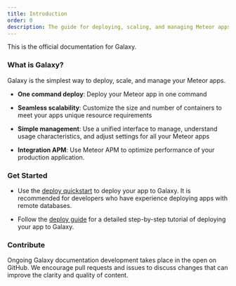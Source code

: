 ```yaml
---
title: Introduction
order: 0
description: The guide for deploying, scaling, and managing Meteor apps on Galaxy
---
```


This is the official documentation for Galaxy.

<h3 id="what-is">What is Galaxy?</h3>

Galaxy is the simplest way to deploy, scale, and manage your Meteor apps.

- **One command deploy**: Deploy your Meteor app in one command

- **Seamless scalability**: Customize the size and number of containers to meet your apps unique resource requirements

- **Simple management**: Use a unified interface to manage, understand usage characteristics, and adjust settings for all your Meteor apps

- **Integration APM**: Use Meteor APM to optimize performance of your production application.

<h3 id="quickstart">Get Started</h3>

- Use the [deploy quickstart](/deploy-quickstart.html) to deploy your app to Galaxy. It is recommended for developers who have experience deploying apps with remote databases.

- Follow the [deploy guide](/deploy-guide.html) for a detailed step-by-step tutorial of deploying your app to Galaxy.

<h3 id="contribute">Contribute</h3>

Ongoing Galaxy documentation development takes place in the open on GitHub. We encourage pull requests and issues to discuss changes that can improve the clarity and quality of content.
